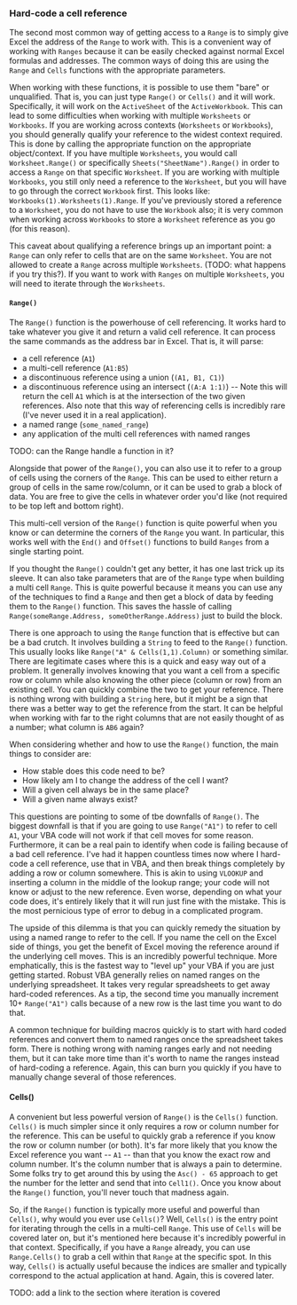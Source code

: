 ### Hard-code a cell reference

The second most common way of getting access to a `Range` is to simply give Excel the address of the `Range` to work with.  This is a convenient way of working with `Ranges` because it can be easily checked against normal Excel formulas and addresses.  The common ways of doing this are using the `Range` and `Cells` functions with the appropriate parameters.

When working with these functions, it is possible to use them "bare" or unqualified.  That is, you can just type `Range()` or `Cells()` and it will work. Specifically, it will work on the `ActiveSheet` of the `ActiveWorkbook`.  This can lead to some difficulties when working with multiple `Worksheets` or `Workbooks`.  If you are working across contexts (`Worksheets` or `Workbooks`), you should generally qualify your reference to the widest context required.  This is done by calling the appropriate function on the appropriate object/context.  If you have multiple `Worksheets`, you would call `Worksheet.Range()` or specifically `Sheets("SheetName").Range()` in order to access a `Range` on that specific `Worksheet`.  If you are working with multiple `Workbooks`, you still only need a reference to the `Worksheet`, but you will have to go through the correct `Workbook` first.  This looks like: `Workbooks(1).Worksheets(1).Range`.  If you've previously stored a reference to a `Worksheet`, you do not have to use the `Workbook` also; it is very common when working across `Workbooks` to store a `Worksheet` reference as you go (for this reason).

This caveat about qualifying a reference brings up an important point: a `Range` can only refer to cells that are on the same `Worksheet`.  You are not allowed to create a `Range` across multiple `Worksheets`.  (TODO: what happens if you try this?).  If you want to work with `Ranges` on multiple `Worksheets`, you will need to iterate through the `Worksheets`.

#### `Range()`

The `Range()` function is the powerhouse of cell referencing.  It works hard to take whatever you give it and return a valid cell reference.  It can process the same commands as the address bar in Excel.  That is, it will parse:

* a cell reference (`A1`)
* a multi-cell reference (`A1:B5`)
* a discontinuous reference using a union (`(A1, B1, C1)`)
* a discontinuous reference using an intersect (`(A:A 1:1)`) -- Note this will return the cell `A1` which is at the intersection of the two given references.  Also note that this way of referencing cells is incredibly rare (I've never used it in a real application).
* a named range (`some_named_range`)
* any application of the multi cell references with named ranges

TODO: can the Range handle a function in it?

Alongside that power of the `Range()`, you can also use it to refer to a group of cells using the corners of the `Range`.  This can be used to either return a group of cells in the same row/column, or it can be used to grab a block of data.  You are free to give the cells in whatever order you'd like (not required to be top left and bottom right).

This multi-cell version of the `Range()` function is quite powerful when you know or can determine the corners of the `Range` you want.  In particular, this works well with the `End()` and `Offset()` functions to build `Ranges` from a single starting point.

If you thought the `Range()` couldn't get any better, it has one last trick up its sleeve.  It can also take parameters that are of the `Range` type when building a multi cell `Range`.  This is quite powerful because it means you can use any of the techniques to find a `Range` and then get a block of data by feeding them to the `Range()` function.  This saves the hassle of calling `Range(someRange.Address, someOtherRange.Address)` just to build the block.

There is one approach to using the `Range` function that is effective but can be a bad crutch.  It involves building a `String` to feed to the `Range()` function.  This usually looks like `Range("A" & Cells(1,1).Column)` or something similar.  There are legitimate cases where this is a quick and easy way out of a problem.  It generally involves knowing that you want a cell from a specific row or column while also knowing the other piece (column or row) from an existing cell.  You can quickly combine the two to get your reference.  There is nothing wrong with building a `String` here, but it might be a sign that there was a better way to get the reference from the start.  It can be helpful when working with far to the right columns that are not easily thought of as a number; what column is `AB6` again?

When considering whether and how to use the `Range()` function, the main things to consider are:

* How stable does this code need to be?
* How likely am I to change the address of the cell I want?
* Will a given cell always be in the same place?
* Will a given name always exist?

This questions are pointing to some of tbe downfalls of `Range()`.  The biggest downfall is that if you are going to use `Range("A1")` to refer to cell `A1`, your VBA code will not work if that cell moves for some reason.  Furthermore, it can be a real pain to identify when code is failing because of a bad cell reference.  I've had it happen countless times now where I hard-code a cell reference, use that in VBA, and then break things completely by adding a row or column somewhere.  This is akin to using `VLOOKUP` and inserting a column in the middle of the lookup range; your code will not know or adjust to the new reference.  Even worse, depending on what your code does, it's entirely likely that it will run just fine with the mistake.  This is the most pernicious type of error to debug in a complicated program.

The upside of this dilemma is that you can quickly remedy the situation by using a named range to refer to the cell.  If you name the cell on the Excel side of things, you get the benefit of Excel moving the reference around if the underlying cell moves.  This is an incredibly powerful technique.  More emphatically, this is the fastest way to "level up" your VBA if you are just getting started.  Robust VBA generally relies on named ranges on the underlying spreadsheet.  It takes very regular spreadsheets to get away hard-coded references.  As a tip, the second time you manually increment 10+ `Range("A1")` calls because of a new row is the last time you want to do that.

A common technique for building macros quickly is to start with hard coded references and convert them to named ranges once the spreadsheet takes form.  There is nothing wrong with naming ranges early and not needing them, but it can take more time than it's worth to name the ranges instead of hard-coding a reference.  Again, this can burn you quickly if you have to manually change several of those references.

#### Cells()

A convenient but less powerful version of `Range()` is the `Cells()` function.  `Cells()` is much simpler since it only requires a row or column number for the reference.  This can be useful to quickly grab a reference if you know the row or column number (or both).  It's far more likely that you know the Excel reference you want -- `A1` -- than that you know the exact row and column number.  It's the column number that is always a pain to determine.  Some folks try to get around this by using the `Asc() - 65` approach to get the number for the letter and send that into `Cell1()`.  Once you know about the `Range()` function, you'll never touch that madness again.

So, if the `Range()` function is typically more useful and powerful than `Cells()`, why would you ever use `Cells()`?  Well, `Cells()` is the entry point for iterating through the cells in a multi-cell `Range`.  This use of `Cells` will be covered later on, but it's mentioned here because it's incredibly powerful in that context.  Specifically, if you have a `Range` already, you can use `Range.Cells()` to grab a cell within that `Range` at the specific spot.  In this way, `Cells()` is actually useful because the indices are smaller and typically correspond to the actual application at hand.  Again, this is covered later.

TODO: add a link to the section where iteration is covered
